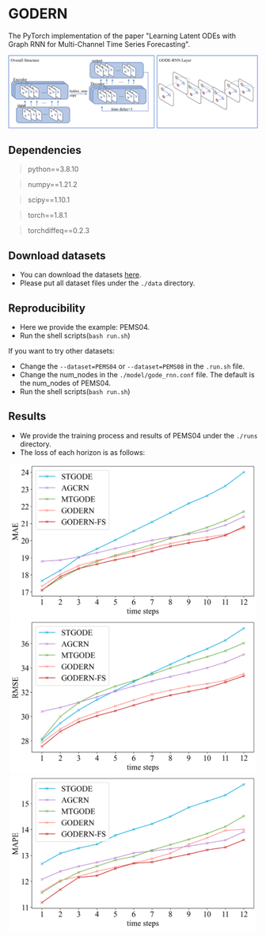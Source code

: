 # GODERN
The PyTorch implementation of the paper "Learning Latent ODEs with Graph RNN for Multi-Channel Time Series Forecasting".


![image](./pics/1.png)

## Dependencies
> python==3.8.10

> numpy==1.21.2

> scipy==1.10.1

> torch==1.8.1

> torchdiffeq==0.2.3

## Download datasets
* You can download the datasets [here](https://github.com/laiguokun/multivariate-time-series-data).
* Please put all dataset files under the `./data` directory.

## Reproducibility
* Here we provide the example: PEMS04.
* Run the shell scripts(`bash run.sh`)

If you want to try other datasets:
* Change the `--dataset=PEMS04` or `--dataset=PEMS08` in the `.run.sh` file.
* Change the num_nodes in the `./model/gode_rnn.conf` file. The default is the num_nodes of PEMS04.
* Run the shell scripts(`bash run.sh`)

## Results
* We provide the training process and results of PEMS04 under the `./runs` directory.
* The loss of each horizon is as follows:



<center class="half">
<img src="./pics/mul_hor_1.png" width=500/>
<img src="./pics/mul_hor_2.png" width=500/>
<img src="./pics/mul_hor_3.png" width=500/>
</center>

